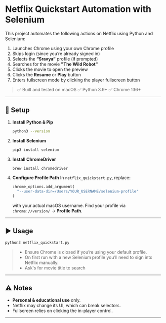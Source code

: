 # Netflix Quickstart Automation with Selenium

This project automates the following actions on Netflix using Python and Selenium:

1. Launches Chrome using your own Chrome profile
2. Skips login (since you’re already signed in)
3. Selects the **“Sravya”** profile (if prompted)
4. Searches for the movie **"The Wild Robot"**
5. Clicks the movie to open the preview
6. Clicks the **Resume** or **Play** button
7. Enters fullscreen mode by clicking the player fullscreen button

> ✅ Built and tested on macOS ✅ Python 3.9+ ✅ Chrome 136+

---

## 🔧 Setup

1. **Install Python & Pip**

   ```bash
   python3 --version
   ```

2. **Install Selenium**

   ```bash
   pip3 install selenium
   ```

3. **Install ChromeDriver**

   ```bash
   brew install chromedriver
   ```

4. **Configure Profile Path**
   In `netflix_quickstart.py`, replace:

   ```python
   chrome_options.add_argument(
     "--user-data-dir=/Users/YOUR_USERNAME/selenium-profile"
   )
   ```

   with your actual macOS username.
   Find your profile via `chrome://version/` → **Profile Path**.

---

## ▶️ Usage

```bash
python3 netflix_quickstart.py
```

> * Ensure Chrome is closed if you’re using your default profile.
> * On first run with a new Selenium profile you’ll need to sign into Netflix manually.
> * Ask's for movie title to search

---

## ⚠️ Notes

* **Personal & educational use** only.
* Netflix may change its UI, which can break selectors.
* Fullscreen relies on clicking the in-player control.

---

